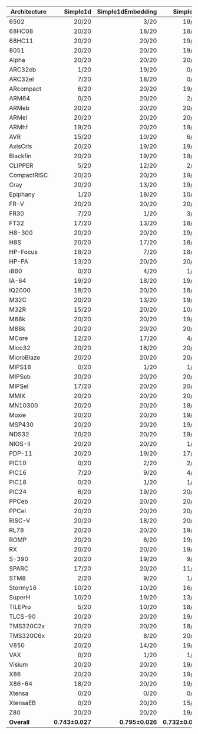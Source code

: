 | Architecture | Simple1d | Simple1dEmbedding | Simple2d | Simple2dEmbedding | ResNet50 | ResNet50Embedding |
| ------------ | ------------: | ------------: | ------------: | ------------: | ------------: | ------------: |
| 6502 | 20/20 | 3/20 | 19/20 | 8/20 | 20/20 | 15/20 |
| 68HC08 | 20/20 | 18/20 | 18/20 | 20/20 | 20/20 | 19/20 |
| 68HC11 | 20/20 | 20/20 | 19/20 | 20/20 | 20/20 | 17/20 |
| 8051 | 20/20 | 20/20 | 19/20 | 20/20 | 20/20 | 20/20 |
| Alpha | 20/20 | 20/20 | 20/20 | 20/20 | 19/20 | 20/20 |
| ARC32eb | 1/20 | 19/20 | 0/20 | 20/20 | 0/20 | 14/20 |
| ARC32el | 7/20 | 18/20 | 0/20 | 20/20 | 3/20 | 16/20 |
| ARcompact | 6/20 | 20/20 | 19/20 | 20/20 | 14/20 | 20/20 |
| ARM64 | 0/20 | 20/20 | 2/20 | 20/20 | 5/20 | 20/20 |
| ARMeb | 20/20 | 20/20 | 20/20 | 20/20 | 20/20 | 14/20 |
| ARMel | 20/20 | 20/20 | 20/20 | 18/20 | 20/20 | 19/20 |
| ARMhf | 19/20 | 20/20 | 19/20 | 16/20 | 7/20 | 16/20 |
| AVR | 15/20 | 10/20 | 6/20 | 9/20 | 18/20 | 16/20 |
| AxisCris | 20/20 | 19/20 | 19/20 | 20/20 | 20/20 | 19/20 |
| Blackfin | 20/20 | 19/20 | 19/20 | 20/20 | 20/20 | 18/20 |
| CLIPPER | 5/20 | 12/20 | 2/20 | 19/20 | 14/20 | 19/20 |
| CompactRISC | 20/20 | 20/20 | 19/20 | 20/20 | 18/20 | 19/20 |
| Cray | 20/20 | 13/20 | 19/20 | 19/20 | 19/20 | 17/20 |
| Epiphany | 1/20 | 18/20 | 10/20 | 20/20 | 12/20 | 20/20 |
| FR-V | 20/20 | 20/20 | 20/20 | 20/20 | 20/20 | 20/20 |
| FR30 | 7/20 | 1/20 | 3/20 | 0/20 | 7/20 | 0/20 |
| FT32 | 17/20 | 13/20 | 18/20 | 15/20 | 18/20 | 16/20 |
| H8-300 | 20/20 | 20/20 | 19/20 | 20/20 | 18/20 | 20/20 |
| H8S | 20/20 | 17/20 | 18/20 | 19/20 | 16/20 | 19/20 |
| HP-Focus | 18/20 | 7/20 | 18/20 | 13/20 | 4/20 | 3/20 |
| HP-PA | 13/20 | 20/20 | 20/20 | 20/20 | 17/20 | 20/20 |
| i860 | 0/20 | 4/20 | 1/20 | 2/20 | 4/20 | 10/20 |
| IA-64 | 19/20 | 18/20 | 19/20 | 19/20 | 20/20 | 16/20 |
| IQ2000 | 18/20 | 20/20 | 18/20 | 20/20 | 12/20 | 19/20 |
| M32C | 20/20 | 13/20 | 19/20 | 20/20 | 20/20 | 20/20 |
| M32R | 15/20 | 20/20 | 10/20 | 17/20 | 8/20 | 10/20 |
| M68k | 20/20 | 20/20 | 19/20 | 20/20 | 19/20 | 20/20 |
| M88k | 20/20 | 20/20 | 20/20 | 20/20 | 20/20 | 20/20 |
| MCore | 12/20 | 17/20 | 4/20 | 18/20 | 16/20 | 17/20 |
| Mico32 | 20/20 | 16/20 | 20/20 | 20/20 | 20/20 | 17/20 |
| MicroBlaze | 20/20 | 20/20 | 20/20 | 20/20 | 20/20 | 20/20 |
| MIPS16 | 0/20 | 1/20 | 1/20 | 0/20 | 4/20 | 0/20 |
| MIPSeb | 20/20 | 20/20 | 20/20 | 20/20 | 20/20 | 20/20 |
| MIPSel | 17/20 | 20/20 | 20/20 | 20/20 | 20/20 | 20/20 |
| MMIX | 20/20 | 20/20 | 20/20 | 20/20 | 20/20 | 20/20 |
| MN10300 | 20/20 | 20/20 | 18/20 | 20/20 | 20/20 | 20/20 |
| Moxie | 20/20 | 20/20 | 19/20 | 20/20 | 20/20 | 20/20 |
| MSP430 | 20/20 | 20/20 | 19/20 | 20/20 | 20/20 | 20/20 |
| NDS32 | 20/20 | 20/20 | 19/20 | 20/20 | 15/20 | 20/20 |
| NIOS-II | 20/20 | 20/20 | 1/20 | 20/20 | 11/20 | 20/20 |
| PDP-11 | 20/20 | 19/20 | 17/20 | 20/20 | 9/20 | 17/20 |
| PIC10 | 0/20 | 2/20 | 2/20 | 0/20 | 1/20 | 0/20 |
| PIC16 | 7/20 | 9/20 | 4/20 | 1/20 | 2/20 | 4/20 |
| PIC18 | 0/20 | 1/20 | 1/20 | 0/20 | 0/20 | 0/20 |
| PIC24 | 6/20 | 19/20 | 20/20 | 13/20 | 19/20 | 10/20 |
| PPCeb | 20/20 | 20/20 | 20/20 | 20/20 | 20/20 | 20/20 |
| PPCel | 20/20 | 20/20 | 20/20 | 20/20 | 20/20 | 20/20 |
| RISC-V | 20/20 | 18/20 | 20/20 | 20/20 | 20/20 | 20/20 |
| RL78 | 20/20 | 20/20 | 19/20 | 20/20 | 20/20 | 20/20 |
| ROMP | 20/20 | 6/20 | 19/20 | 20/20 | 19/20 | 19/20 |
| RX | 20/20 | 20/20 | 19/20 | 20/20 | 20/20 | 20/20 |
| S-390 | 20/20 | 19/20 | 9/20 | 20/20 | 10/20 | 20/20 |
| SPARC | 17/20 | 20/20 | 11/20 | 20/20 | 16/20 | 20/20 |
| STM8 | 2/20 | 9/20 | 1/20 | 9/20 | 3/20 | 11/20 |
| Stormy16 | 10/20 | 10/20 | 16/20 | 19/20 | 9/20 | 17/20 |
| SuperH | 10/20 | 19/20 | 13/20 | 19/20 | 5/20 | 11/20 |
| TILEPro | 5/20 | 10/20 | 18/20 | 18/20 | 19/20 | 15/20 |
| TLCS-90 | 20/20 | 20/20 | 19/20 | 20/20 | 20/20 | 20/20 |
| TMS320C2x | 20/20 | 20/20 | 18/20 | 20/20 | 10/20 | 19/20 |
| TMS320C6x | 20/20 | 8/20 | 20/20 | 0/20 | 20/20 | 6/20 |
| V850 | 20/20 | 14/20 | 19/20 | 20/20 | 20/20 | 18/20 |
| VAX | 0/20 | 1/20 | 1/20 | 0/20 | 6/20 | 6/20 |
| Visium | 20/20 | 20/20 | 19/20 | 20/20 | 20/20 | 20/20 |
| X86 | 20/20 | 20/20 | 19/20 | 20/20 | 20/20 | 20/20 |
| X86-64 | 18/20 | 20/20 | 19/20 | 20/20 | 17/20 | 20/20 |
| Xtensa | 0/20 | 0/20 | 0/20 | 0/20 | 0/20 | 0/20 |
| XtensaEB | 0/20 | 20/20 | 15/20 | 20/20 | 7/20 | 20/20 |
| Z80 | 20/20 | 20/20 | 19/20 | 20/20 | 20/20 | 19/20 |
| **Overall** | **0.743±0.027** | **0.795±0.026** | **0.732±0.041** | **0.829±0.022** | **0.733±0.030** | **0.806±0.026** |
